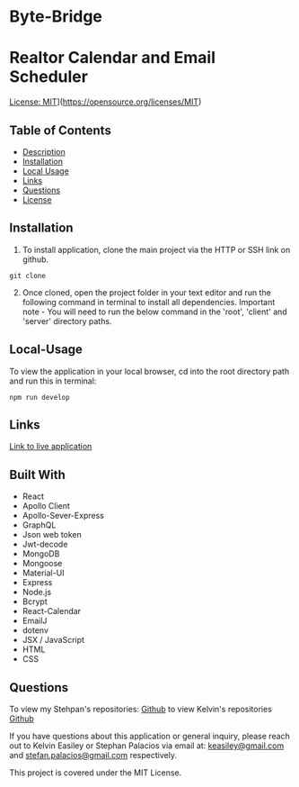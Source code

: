 # Byte-Bridge

# Realtor Calendar and Email Scheduler 

[License: MIT](https://img.shields.io/badge/License-MIT-yellow.svg)](https://opensource.org/licenses/MIT)

## Table of Contents

- [Description](#Description)
- [Installation](#Installation)
- [Local Usage](#Local-Usage)
- [Links](#Links)
- [Questions](#Questions)
- [License](#License)

##

## Installation

1. To install application, clone the main project via the HTTP or SSH link on github.

```
git clone
```

2. Once cloned, open the project folder in your text editor and run the following command in terminal to install all dependencies.
   Important note - You will need to run the below command in the 'root', 'client' and 'server' directory paths.

## Local-Usage

To view the application in your local browser, cd into the root directory path and run this in terminal:

```
npm run develop
```
## Links

[Link to live application](https://byte-bridge-044c48f5039e.herokuapp.com/)

## Built With

- React
- Apollo Client
- Apollo-Sever-Express
- GraphQL
- Json web token
- Jwt-decode
- MongoDB
- Mongoose
- Material-UI
- Express
- Node.js
- Bcrypt
- React-Calendar
- EmailJ
- dotenv
- JSX / JavaScript
- HTML
- CSS

## Questions

To view my Stehpan's repositories:
[Github](https://github.com/turtlesrus01) to view Kelvin's repositories [Github](https://github.com/That-Dude13)

If you have questions about this application or general inquiry, please reach out to Kelvin Easiley or Stephan Palacios via email at: keasiley@gmail.com and stefan.palacios@gmail.com respectively.

This project is covered under the MIT License.


